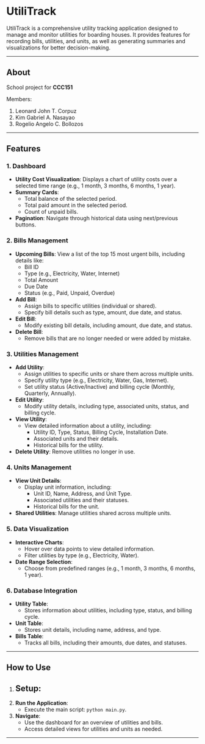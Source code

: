# UtiliTrack

UtiliTrack is a comprehensive utility tracking application designed to manage and monitor utilities for boarding houses. It provides features for recording bills, utilities, and units, as well as generating summaries and visualizations for better decision-making.

---

## About
School project for **CCC151**

Members:
1. Leonard John T. Corpuz
2. Kim Gabriel A. Nasayao
3. Rogelio Angelo C. Bollozos

---

## Features

### 1. **Dashboard**
   - **Utility Cost Visualization**: Displays a chart of utility costs over a selected time range (e.g., 1 month, 3 months, 6 months, 1 year).
   - **Summary Cards**:
     - Total balance of the selected period.
     - Total paid amount in the selected period.
     - Count of unpaid bills.
   - **Pagination**: Navigate through historical data using next/previous buttons.

### 2. **Bills Management**
   - **Upcoming Bills**: View a list of the top 15 most urgent bills, including details like:
     - Bill ID
     - Type (e.g., Electricity, Water, Internet)
     - Total Amount
     - Due Date
     - Status (e.g., Paid, Unpaid, Overdue)
   - **Add Bill**:
     - Assign bills to specific utilities (individual or shared).
     - Specify bill details such as type, amount, due date, and status.
   - **Edit Bill**:
     - Modify existing bill details, including amount, due date, and status.
   - **Delete Bill**:
     - Remove bills that are no longer needed or were added by mistake.

### 3. **Utilities Management**
   - **Add Utility**:
     - Assign utilities to specific units or share them across multiple units.
     - Specify utility type (e.g., Electricity, Water, Gas, Internet).
     - Set utility status (Active/Inactive) and billing cycle (Monthly, Quarterly, Annually).
   - **Edit Utility**:
     - Modify utility details, including type, associated units, status, and billing cycle.
   - **View Utility**:
     - View detailed information about a utility, including:
       - Utility ID, Type, Status, Billing Cycle, Installation Date.
       - Associated units and their details.
       - Historical bills for the utility.
   - **Delete Utility**: Remove utilities no longer in use.

### 4. **Units Management**
   - **View Unit Details**:
     - Display unit information, including:
       - Unit ID, Name, Address, and Unit Type.
       - Associated utilities and their statuses.
       - Historical bills for the unit.
   - **Shared Utilities**: Manage utilities shared across multiple units.

### 5. **Data Visualization**
   - **Interactive Charts**:
     - Hover over data points to view detailed information.
     - Filter utilities by type (e.g., Electricity, Water).
   - **Date Range Selection**:
     - Choose from predefined ranges (e.g., 1 month, 3 months, 6 months, 1 year).

### 6. **Database Integration**
   - **Utility Table**:
     - Stores information about utilities, including type, status, and billing cycle.
   - **Unit Table**:
     - Stores unit details, including name, address, and type.
   - **Bills Table**:
     - Tracks all bills, including their amounts, due dates, and statuses.


---

## How to Use

1. **Setup**:
   - 
2. **Run the Application**:
   - Execute the main script: `python main.py`.
3. **Navigate**:
   - Use the dashboard for an overview of utilities and bills.
   - Access detailed views for utilities and units as needed.


---
